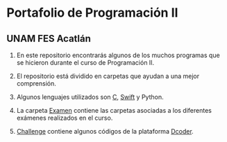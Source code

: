# Portafolio de Programación II
## UNAM FES Acatlán

1. En este repositorio encontrarás algunos de los muchos programas que se hicieron durante el curso de Programación II.

2. El repositorio está dividido en carpetas que ayudan a una mejor comprensión.

3. Algunos lenguajes utilizados son [C](C), [Swift](Swift) y Python.

4. La carpeta [Examen](Examen) contiene las carpetas asociadas a los diferentes exámenes realizados en el curso.

5. [Challenge](Challenge) contiene algunos códigos de la plataforma [Dcoder](https://code.dcoder.tech/challenges/algoyo).
